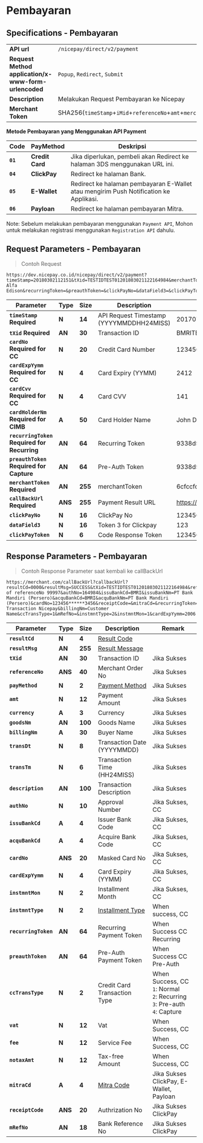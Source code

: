 # Pembayaran
## Specifications - Pembayaran

|                                                           |                                                                                                               |
|-----------------------------------------------------------|---------------------------------------------------------------------------------------------------------------|
| **API url**                                               | `/nicepay/direct/v2/payment`                                                                                  |
| **Request Method** **application/x-www-form-urlencoded**  | `Popup`, `Redirect`, `Submit`                                                                                 |
| **Description**                                           | Melakukan Request Pembayaran ke Nicepay                                                                       |
| **Merchant Token**                                        | SHA256(`timeStamp`+`iMid`+`referenceNo`+`amt`+`merchantKey`)                                                  |

**Metode Pembayaran yang Menggunakan API Payment**

| **Code** | **PayMethod**   | Deskripsi                                                                                    |
| -------- | --------------- | ------------------------------------------------------------------------------------------- |
| **`01`** | **Credit Card** | Jika diperlukan, pembeli akan Redirect ke halaman 3DS menggunakan URL ini.                   |
| **`04`** | **ClickPay**    | Redirect ke halaman Bank.                                                                    |
| **`05`** | **E-Wallet**    | Redirect ke halaman pembayaran E-Wallet atau mengirim Push Notification ke Applikasi.       |
| **`06`** | **Payloan**     | Redirect ke halaman pembayaran Mitra.                                                       |

<aside class="notice">Note: Sebelum melakukan pembayaran menggunakan <code>Payment API</code>, Mohon untuk melakukan registrasi menggunakan <code>Registration API</code> dahulu.</aside>

## Request Parameters - Pembayaran

> Contoh Request

```
https://dev.nicepay.co.id/nicepay/direct/v2/payment?timeStamp=20180302112151&tXid=TESTIDTEST01201803021122164984&merchantToken=b4171e8228be7a75d19ad29b509e76d5fc70a4c000ef87bc55cf0cda72767e72&cardNo=1234567890123456&cardExpYymm=2006&cardCvv=123&cardHolderNm=Thomas Alfa Edison&recurringToken=&preauthToken=&clickPayNo=&dataField3=&clickPayToken=&callBackUrl=https://merchant.com/callBackUrl
```

| **Parameter**                                   | **Type** | **Size** | Description                              | Example                           |
| ----------------------------------------------- | -------- | -------- | ---------------------------------------- | --------------------------------- |
| **`timeStamp`** **Required**                    | **N**    | **14**   | API Request Timestamp (YYYYMMDDHH24MISS) | 20170708123456                    |
| **`tXid`** **Required**                         | **AN**   | **30**   | Transaction ID                           | BMRITEST0102201607291027025291    |
| **`cardNo`** **Required for CC**                | **N**    | **20**   | Credit Card Number                       | 1234567890123450                  |
| **`cardExpYymm`** **Required for CC**           | **N**    | **4**    | Card Expiry (YYMM)                       | 2412                              |
| **`cardCvv`** **Required for CC**               | **N**    | **4**    | Card CVV                                 | 141                               |
| **`cardHolderNm`** **Required for CIMB**        | **A**    | **50**   | Card Holder Name                         | John Doe                          |
| **`recurringToken`** **Required for Recurring** | **AN**   | **64**   | Recurring Token                          | 9338d54573688ae18e175240b025...   |
| **`preauthToken`** **Required for Capture**     | **AN**   | **64**   | Pre-Auth Token                           | 9338d54573688ae18e175240b025...   |
| **`merchantToken`** **Required**                | **AN**   | **255**  | merchantToken                            | 6cfccfc0046773c1b589d8e98f8b59... |
| **`callBackUrl`** **Required**                  | **ANS**  | **255**  | Payment Result URL                       | https://merchant.com/callBackUrl  |
| **`clickPayNo`**                                | **N**    | **16**   | ClickPay No                              | 1234567890123450                  |
| **`dataField3`**                                | **N**    | **16**   | Token 3 for Clickpay                     | 123                               |
| **`clickPayToken`**                             | **N**    | **6**    | Code Response Token                      | 123456                            |

## Response Parameters - Pembayaran

> Contoh Response Parameter saat kembali ke callBackUrl

```
https://merchant.com/callBackUrl?callbackUrl?resultCd=0000&resultMsg=SUCCESS&tXid=TESTIDTEST01201803021122164984&referenceNo=99997&payMethod=01&amt=10000&transDt=20180302&transTm=112216&description=Payment of referenceNo 99997&authNo=164984&issuBankCd=BMRI&issuBankNm=PT Bank Mandiri (Persero)&acquBankCd=BMRI&acquBankNm=PT Bank Mandiri (Persero)&cardNo=123456******3456&receiptCode=&mitraCd=&recurringToken=&preauthToken=&currency=IDR&goodsNm=Test Transaction Nicepay&billingNm=Customer Name&ccTransType=1&mRefNo=&instmntType=2&instmntMon=1&cardExpYymm=2006
```

| **Parameter**        | **Type** | **Size** | Description                           | Remark                                                       |
| -------------------- | -------- | -------- | ------------------------------------- | ------------------------------------------------------------ |
| **`resultCd`**       | **N**    | **4**    | [Result Code](#error-code)            |                                                              |
| **`resultMsg`**      | **AN**   | **255**  | [Result Message](#error-code)         |                                                              |
| **`tXid`**           | **AN**   | **30**   | Transaction ID                        | Jika Sukses                                                  |
| **`referenceNo`**    | **ANS**  | **40**   | Merchant Order No                     | Jika Sukses                                                  |
| **`payMethod`**      | **N**    | **2**    | [Payment Method](#payment-method)     | Jika Sukses                                                  |
| **`amt`**            | **N**    | **12**   | Payment Amount                        | Jika Sukses                                                  |
| **`currency`**       | **A**    | **3**    | Currency                              | Jika Sukses                                                  |
| **`goodsNm`**        | **AN**   | **100**  | Goods Name                            | Jika Sukses                                                  |
| **`billingNm`**      | **A**    | **30**   | Buyer Name                            | Jika Sukses                                                  |
| **`transDt`**        | **N**    | **8**    | Transaction Date (YYYYMMDD)           | Jika Sukses                                                  |
| **`transTm`**        | **N**    | **6**    | Transaction Time (HH24MISS)           | Jika Sukses                                                  |
| **`description`**    | **AN**   | **100**  | Transaction Description               | Jika Sukses                                                  |
| **`authNo`**         | **N**    | **10**   | Approval Number                       | Jika Sukses, CC                                              |
| **`issuBankCd`**     | **A**    | **4**    | Issuer Bank Code                      | Jika Sukses, CC                                              |
| **`acquBankCd`**     | **A**    | **4**    | Acquire Bank Code                     | Jika Sukses, CC                                              |
| **`cardNo`**         | **ANS**  | **20**   | Masked Card No                        | Jika Sukses, CC                                              |
| **`cardExpYymm`**    | **N**    | **4**    | Card Expiry (YYMM)                    | Jika Sukses, CC                                              |
| **`instmntMon`**     | **N**    | **2**    | Installment Month                     | Jika Sukses, CC                                              |
| **`instmntType`**    | **N**    | **2**    | [Installment Type](#installment-type) | When   success, CC                                           |
| **`recurringToken`** | **AN**   | **64**   | Recurring Payment Token               | When Success CC Recurring                                    |
| **`preauthToken`**   | **AN**   | **64**   | Pre-Auth Payment Token                | When Success CC Pre-Auth                                     |
| **`ccTransType`**    | **N**    | **2**    | Credit Card Transaction Type          | When Success, CC<br>`1`:  Normal<br>`2`: Recurring<br>`3`: Pre-auth<br>`4`:  Capture |
| **`vat`**            | **N**    | **12**   | Vat                                   | When Success, CC                                             |
| **`fee`**            | **N**    | **12**   | Service Fee                           | When Success, CC                                             |
| **`notaxAmt`**       | **N**    | **12**   | Tax-free Amount                       | When Success, CC                                             |
| **`mitraCd`**        | **A**    | **4**    | [Mitra Code](#mitra-code)             | Jika Sukses   ClickPay, E-Wallet, Payloan                    |
| **`receiptCode`**    | **ANS**  | **20**   | Authrization No                       | Jika Sukses ClickPay                                         |
| **`mRefNo`**         | **AN**   | **18**   | Bank Reference No                     | Jika Sukses ClickPay                                         |
